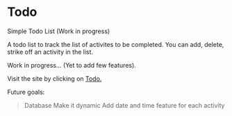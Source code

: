 # Todo
Simple Todo List (Work in progress)

A todo list to track the list of activites to be completed.
You can add, delete, strike off an activity in the list.

Work in progress... (Yet to add few features).

Visit the site by clicking on [Todo.](https://kiranpanjam.github.io/Todo/)

Future goals:
> Database
> Make it dynamic
> Add date and time feature for each activity
